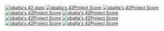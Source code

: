 [![obalta's 42 stats](https://badge42.herokuapp.com/api/stats/obalta)](https://github.com/JaeSeoKim/badge42)
[![obalta's 42Project Score](https://badge42.herokuapp.com/api/project/obalta/libft)](https://github.com/JaeSeoKim/badge42)
[![obalta's 42Project Score](https://badge42.herokuapp.com/api/project/obalta/get_next_line)](https://github.com/JaeSeoKim/badge42)
[![obalta's 42Project Score](https://badge42.herokuapp.com/api/project/obalta/ft_printf)](https://github.com/JaeSeoKim/badge42)
[![obalta's 42Project Score](https://badge42.herokuapp.com/api/project/obalta/netwhat)](https://github.com/JaeSeoKim/badge42)
[![obalta's 42Project Score](https://badge42.herokuapp.com/api/project/obalta/cub3d)](https://github.com/JaeSeoKim/badge42)
[![obalta's 42Project Score](https://badge42.herokuapp.com/api/project/obalta/ft_server)](https://github.com/JaeSeoKim/badge42)
[![obalta's 42Project Score](https://badge42.herokuapp.com/api/project/obalta/libasm)](https://github.com/JaeSeoKim/badge42)
[![obalta's 42Project Score](https://badge42.herokuapp.com/api/project/obalta/minitalk)](https://github.com/JaeSeoKim/badge42)



<!--
**minikross/minikross** is a ✨ _special_ ✨ repository because its `README.md` (this file) appears on your GitHub profile.

Here are some ideas to get you started:

- 🔭 I’m currently working on ...
- 🌱 I’m currently learning ...
- 👯 I’m looking to collaborate on ...
- 🤔 I’m looking for help with ...
- 💬 Ask me about ...
- 📫 How to reach me: ...
- 😄 Pronouns: ...
- ⚡ Fun fact: ...
-->
